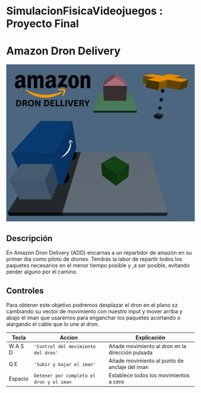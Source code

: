 # SimulacionFisicaVideojuegos : Proyecto Final

# Amazon Dron Delivery
![Texto alternativo](ImagenFisica.png)
## Descripción

En Amazon Dron Delivery (ADD) encarnas a un repartidor de amazon en su primer dia como piloto de drones. Tendrás la labor de repartir todos los paquetes necesarios en el menor tiempo posible y ,a ser posible, evitando perder alguno por el camino.

## Controles
Para obtener este objetivo podremos desplazar el dron en el plano xz cambiando su vector de movimiento con nuestro input y mover arriba y abajo el iman que usaremos para enganchar los paquetes acortando o alargando el cable que lo une al dron.

|         Tecla  |Accion                          | Explicación |
|----------------|-------------------------------|-|
|W A S D|`'Control del movimiento del dron'`            |Añade movimiento al dron en la dirección pulsada|
|Q E          |`'Subir y bajar el iman'`            |Añade movimiento al punto de anclaje del iman|
|Espacio|`Detener por completo el dron y el iman`|Establece todos los movimientos a cero|

```